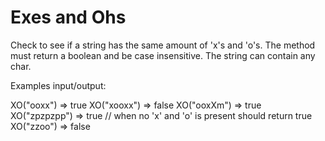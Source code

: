 <h1>Exes and Ohs</h1>

Check to see if a string has the same amount of 'x's and 'o's. The method must return a boolean and be case insensitive. The string can contain any char.

Examples input/output:

XO("ooxx") => true
XO("xooxx") => false
XO("ooxXm") => true
XO("zpzpzpp") => true // when no 'x' and 'o' is present should return true
XO("zzoo") => false